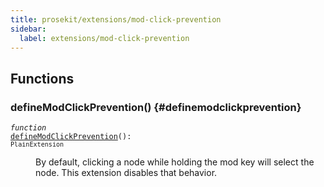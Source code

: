 ```yaml
---
title: prosekit/extensions/mod-click-prevention
sidebar:
  label: extensions/mod-click-prevention
---
```


## Functions

### defineModClickPrevention() {#definemodclickprevention}

<dl>

<dt>

<code data-typedoc-code><i>function</i> <i></i> <a id="definemodclickprevention" href="#definemodclickprevention">defineModClickPrevention</a>(): `PlainExtension`</code>

</dt>

<dd>

By default, clicking a node while holding the mod key will select the node. This
extension disables that behavior.

</dd>

</dl>
